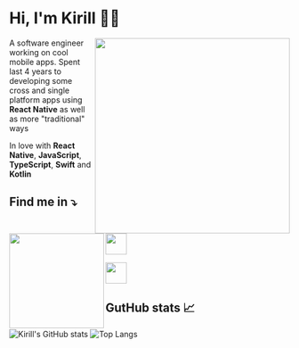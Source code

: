 # Hi, I'm Kirill 👋🏻

<img src="https://user-images.githubusercontent.com/17552441/113899492-88918b00-97d5-11eb-85a9-4f18f10fab66.gif" width="350px"
 height="350px" align="right">

<p align="left">
  A software engineer working on cool mobile apps. Spent last 4 years to developing some cross and single platform apps using <strong>React Native</strong> as well as more "traditional" ways
</p>

<p align="left">
  In love with <strong>React Native</strong>, <strong>JavaScript</strong>, <strong>TypeScript</strong>, <strong>Swift</strong> and <strong>Kotlin</strong>
</p>

## Find me in  :arrow_heading_down:<img src="https://user-images.githubusercontent.com/17552441/113896086-461a7f00-97d2-11eb-9d4d-9161c6ffe9ce.png" width="170px" height="170px" align="left">

<p><a href="https://t.me/KirillGudkovv"><img src="https://user-images.githubusercontent.com/17552441/113901607-b2e44800-97d7-11eb-8299-e704bb42bf10.png" width="38px" height="38px"></a></p>

<p><a href="https://www.linkedin.com/in/kirill-gudkov-6b4a66190/"><img src="https://user-images.githubusercontent.com/17552441/113890824-2df43100-97cd-11eb-943c-321d2aa00514.png" width="38px" height="38px"></a></p>


## GutHub stats  :chart_with_upwards_trend:

![Kirill's GitHub stats](https://github-readme-stats.vercel.app/api?username=KirillGudkov&show_icons=true&count_private=true&bg_color=00000000)
![Top Langs](https://github-readme-stats.vercel.app/api/top-langs/?username=KirillGudkov&hide=css,html&layout=compact&bg_color=00000000)
